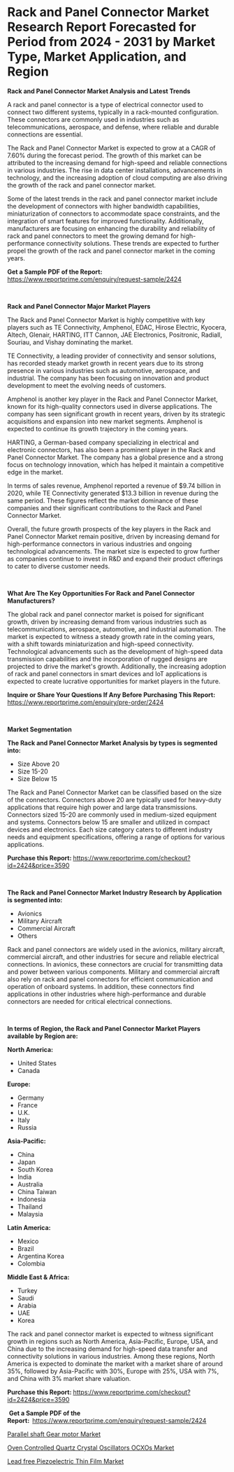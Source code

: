 <p><h1>Rack and Panel Connector Market Research Report Forecasted for Period from 2024 -  2031 by Market Type, Market Application, and Region</h1></p><p><strong>Rack and Panel Connector Market Analysis and Latest Trends</strong></p>
<p><p>A rack and panel connector is a type of electrical connector used to connect two different systems, typically in a rack-mounted configuration. These connectors are commonly used in industries such as telecommunications, aerospace, and defense, where reliable and durable connections are essential.</p><p>The Rack and Panel Connector Market is expected to grow at a CAGR of 7.60% during the forecast period. The growth of this market can be attributed to the increasing demand for high-speed and reliable connections in various industries. The rise in data center installations, advancements in technology, and the increasing adoption of cloud computing are also driving the growth of the rack and panel connector market.</p><p>Some of the latest trends in the rack and panel connector market include the development of connectors with higher bandwidth capabilities, miniaturization of connectors to accommodate space constraints, and the integration of smart features for improved functionality. Additionally, manufacturers are focusing on enhancing the durability and reliability of rack and panel connectors to meet the growing demand for high-performance connectivity solutions. These trends are expected to further propel the growth of the rack and panel connector market in the coming years.</p></p>
<p><strong>Get a Sample PDF of the Report:&nbsp;</strong> <a href="https://www.reportprime.com/enquiry/request-sample/2424">https://www.reportprime.com/enquiry/request-sample/2424</a></p>
<p>&nbsp;</p>
<p><strong>Rack and Panel Connector Major Market Players</strong></p>
<p><p>The Rack and Panel Connector Market is highly competitive with key players such as TE Connectivity, Amphenol, EDAC, Hirose Electric, Kyocera, Altech, Glenair, HARTING, ITT Cannon, JAE Electronics, Positronic, Radiall, Souriau, and Vishay dominating the market.</p><p>TE Connectivity, a leading provider of connectivity and sensor solutions, has recorded steady market growth in recent years due to its strong presence in various industries such as automotive, aerospace, and industrial. The company has been focusing on innovation and product development to meet the evolving needs of customers.</p><p>Amphenol is another key player in the Rack and Panel Connector Market, known for its high-quality connectors used in diverse applications. The company has seen significant growth in recent years, driven by its strategic acquisitions and expansion into new market segments. Amphenol is expected to continue its growth trajectory in the coming years.</p><p>HARTING, a German-based company specializing in electrical and electronic connectors, has also been a prominent player in the Rack and Panel Connector Market. The company has a global presence and a strong focus on technology innovation, which has helped it maintain a competitive edge in the market.</p><p>In terms of sales revenue, Amphenol reported a revenue of $9.74 billion in 2020, while TE Connectivity generated $13.3 billion in revenue during the same period. These figures reflect the market dominance of these companies and their significant contributions to the Rack and Panel Connector Market.</p><p>Overall, the future growth prospects of the key players in the Rack and Panel Connector Market remain positive, driven by increasing demand for high-performance connectors in various industries and ongoing technological advancements. The market size is expected to grow further as companies continue to invest in R&D and expand their product offerings to cater to diverse customer needs.</p></p>
<p>&nbsp;</p>
<p><strong>What Are The Key Opportunities For Rack and Panel Connector Manufacturers?</strong></p>
<p><p>The global rack and panel connector market is poised for significant growth, driven by increasing demand from various industries such as telecommunications, aerospace, automotive, and industrial automation. The market is expected to witness a steady growth rate in the coming years, with a shift towards miniaturization and high-speed connectivity. Technological advancements such as the development of high-speed data transmission capabilities and the incorporation of rugged designs are projected to drive the market's growth. Additionally, the increasing adoption of rack and panel connectors in smart devices and IoT applications is expected to create lucrative opportunities for market players in the future.</p></p>
<p><strong>Inquire or Share Your Questions If Any Before Purchasing This Report:</strong> <a href="https://www.reportprime.com/enquiry/pre-order/2424">https://www.reportprime.com/enquiry/pre-order/2424</a></p>
<p>&nbsp;</p>
<p><strong>Market Segmentation</strong></p>
<p><strong>The Rack and Panel Connector Market Analysis by types is segmented into:</strong></p>
<p><ul><li>Size Above 20</li><li>Size 15-20</li><li>Size Below 15</li></ul></p>
<p><p>The Rack and Panel Connector Market can be classified based on the size of the connectors. Connectors above 20 are typically used for heavy-duty applications that require high power and large data transmissions. Connectors sized 15-20 are commonly used in medium-sized equipment and systems. Connectors below 15 are smaller and utilized in compact devices and electronics. Each size category caters to different industry needs and equipment specifications, offering a range of options for various applications.</p></p>
<p><strong>Purchase this Report:&nbsp;</strong><a href="https://www.reportprime.com/checkout?id=2424&price=3590">https://www.reportprime.com/checkout?id=2424&price=3590</a></p>
<p>&nbsp;</p>
<p><strong>The Rack and Panel Connector Market Industry Research by Application is segmented into:</strong></p>
<p><ul><li>Avionics</li><li>Military Aircraft</li><li>Commercial Aircraft</li><li>Others</li></ul></p>
<p><p>Rack and panel connectors are widely used in the avionics, military aircraft, commercial aircraft, and other industries for secure and reliable electrical connections. In avionics, these connectors are crucial for transmitting data and power between various components. Military and commercial aircraft also rely on rack and panel connectors for efficient communication and operation of onboard systems. In addition, these connectors find applications in other industries where high-performance and durable connectors are needed for critical electrical connections.</p></p>
<p>&nbsp;</p>
<p><strong>In terms of Region, the Rack and Panel Connector Market Players available by Region are:</strong></p>
<p>
    <p> <strong> North America: </strong>
        <ul>
            <li>United States</li>
            <li>Canada</li>
        </ul>
        </p> 
    <p> <strong> Europe: </strong>
        <ul>
            <li>Germany</li>
            <li>France</li>
            <li>U.K.</li>
            <li>Italy</li>
            <li>Russia</li>
        </ul>
        </p> 
    <p> <strong> Asia-Pacific: </strong>
        <ul>
            <li>China</li>
            <li>Japan</li>
            <li>South Korea</li>
            <li>India</li>
            <li>Australia</li>
            <li>China Taiwan</li>
            <li>Indonesia</li>
            <li>Thailand</li>
            <li>Malaysia</li>
        </ul>
        </p> 
    <p> <strong> Latin America: </strong>
        <ul>
            <li>Mexico</li>
            <li>Brazil</li>
            <li>Argentina Korea</li>
            <li>Colombia</li>
        </ul>
        </p> 
    <p> <strong> Middle East & Africa: </strong>
        <ul>
            <li>Turkey</li>
            <li>Saudi</li>
            <li>Arabia</li>
            <li>UAE</li>
            <li>Korea</li>
        </ul>
    </p>
    </p>
<p><p>The rack and panel connector market is expected to witness significant growth in regions such as North America, Asia-Pacific, Europe, USA, and China due to the increasing demand for high-speed data transfer and connectivity solutions in various industries. Among these regions, North America is expected to dominate the market with a market share of around 35%, followed by Asia-Pacific with 30%, Europe with 25%, USA with 7%, and China with 3% market share valuation.</p></p>
<p><strong>Purchase this Report: </strong><a href="https://www.reportprime.com/checkout?id=2424&price=3590">https://www.reportprime.com/checkout?id=2424&price=3590</a></p>
<p>&nbsp;<strong>Get a Sample PDF of the Report:&nbsp;&nbsp;</strong><a href="https://www.reportprime.com/enquiry/request-sample/2424">https://www.reportprime.com/enquiry/request-sample/2424</a></p>
<p><strong></strong></p>
<p><p><a href="https://medium.com/@rose.martin6745/parallel-shaft-gear-motor-market-the-key-to-successful-business-strategy-forecast-till-2031-44c0e1e69ca1">Parallel shaft Gear motor Market</a></p><p><a href="https://medium.com/@demitrywow/oven-controlled-quartz-crystal-oscillators-ocxos-market-outlook-industry-overview-and-forecast-9750c05daca9">Oven Controlled Quartz Crystal Oscillators OCXOs Market</a></p><p><a href="https://medium.com/@ikeschumm18/lead-free-piezoelectric-thin-film-market-analysis-its-cagr-market-segmentation-and-global-6856c4f591d2">Lead free Piezoelectric Thin Film Market</a></p></p>